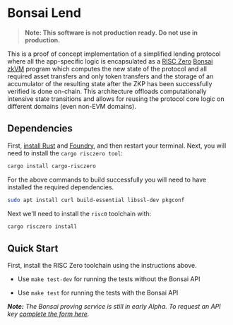 # Bonsai Lend

> **Note: This software is not production ready. Do not use in production.**

This is a proof of concept implementation of a simplified lending protocol where all the app-specific logic is encapsulated as a [RISC Zero](http://risczero.com) [Bonsai](https://dev.risczero.com/bonsai/) [zkVM](https://dev.risczero.com/zkvm/) program which computes the new state of the protocol and all required asset transfers and only token transfers and the storage of an accumulator of the resulting state after the ZKP has been successfully verified is done on-chain. This architecture offloads computationally intensive state transitions and allows for reusing the protocol core logic on different domains (even non-EVM domains).

## Dependencies
First, [install Rust](https://doc.rust-lang.org/book/ch01-01-installation.html) and [Foundry](https://github.com/foundry-rs/foundry), and then restart your terminal. Next, you will need to install the `cargo risczero tool`:

```bash
cargo install cargo-risczero
```

For the above commands to build successfully you will need to have installed the required dependencies. 

```bash
sudo apt install curl build-essential libssl-dev pkgconf
```

Next we'll need to install the `risc0` toolchain with:

```bash
cargo risczero install
```

## Quick Start
First, install the RISC Zero toolchain using the instructions above. 

- Use `make test-dev` for running the tests without the Bonsai API

- Use `make test` for running the tests with the Bonsai API

***Note:*** *The Bonsai proving service is still in early Alpha. To request an API key [complete the form here](https://bonsai.xyz/apply).*
